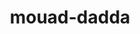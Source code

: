 ---
title: mouad-dadda
github: https://github.com/mouad-dadda
mode: dark
transition: 1s
score: 70.5
archetype:
- Little Bit of Everything
---
